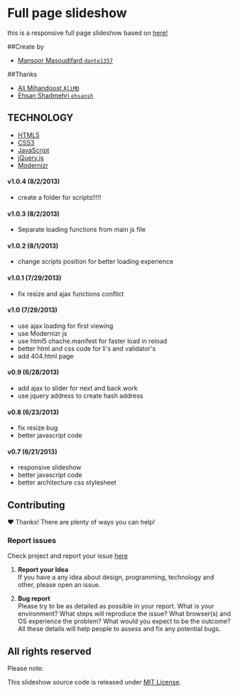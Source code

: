 # Full page slideshow
this is a responsive full page slideshow based on [here!](http://www.lacoste.com/polo/#!/1933)

##Create by
* [Mansoor Masoudifard `dante1357`](https://github.com/dante1357)

##Thanks
* [Ali Mihandoost `AliMD`](https://github.com/AliMD)
* [Ehsan Shadmehri `ehsansh`](https://github.com/ehsansh)

## TECHNOLOGY
* [HTML5](http://en.wikipedia.org/wiki/HTML5)
* [CSS3](http://en.wikipedia.org/wiki/CSS3#CSS_3)
* [JavaScript](http://en.wikipedia.org/wiki/Javascript)
* [jQuery.js](http://jquery.com/)
* [Modernizr](http://modernizr.com/)

#### v1.0.4 (8/2/2013)
* create a folder for scripts!!!!!

#### v1.0.3 (8/2/2013)
* Separate loading functions from main js file

#### v1.0.2 (8/1/2013)
* change scripts position for better loading experience

#### v1.0.1 (7/29/2013)
* fix resize and ajax functions conflict

#### v1.0 (7/29/2013)
* use ajax loading for first viewing
* use Modernizr js
* use html5 chache.manifest for faster load in reload
* better html and css code for li's and validator's
* add 404.html page

#### v0.9 (6/28/2013)
* add ajax to slider for next and back work
* use jquery address to create hash address

#### v0.8 (6/23/2013)
* fix resize bug
* better javascript code

#### v0.7 (6/21/2013)
* responsive slideshow
* better javascript code
* better architecture css stylesheet

## Contributing
♥ Thanks! There are plenty of ways you can help!  

### Report issues
Check project and report your issue [here](https://github.com/dante1357/W3-final-slider-project/issues)    

1. **Report your Idea**  
  If you have a any idea about design, programming, technology and other, please open an issue.
  
1. **Bug report**  
  Please try to be as detailed as possible in your report. What is your
environment? What steps will reproduce the issue? What browser(s) and OS
experience the problem? What would you expect to be the outcome? All these
details will help people to assess and fix any potential bugs.

## All rights reserved ###
Please note: 
  
This slideshow source code is released under [MIT License](http://opensource.org/licenses/MIT). 
